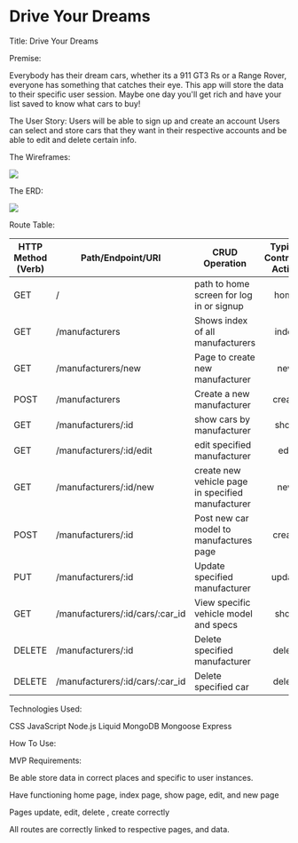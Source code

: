 # Drive Your Dreams
Title:
Drive Your Dreams

Premise: 

Everybody has their dream cars, whether its a 911 GT3 Rs or a Range Rover, everyone has something that catches their eye.
This app will store the data to their specific user session. Maybe one day you'll get rich and have your list saved to know what cars to buy!

The User Story:
Users will be able to sign up and create an account
Users can select and store cars that they want in their respective accounts and be able to edit and delete certain info.



The Wireframes:
 

<img src='https://i.imgur.com/57Bzal7.png'>

The ERD: 

<img src='https://i.imgur.com/JTNNwfe.png'>


Route Table:

HTTP Method<br>(Verb) | Path/Endpoint/URI  | CRUD Operation | Typical<br>Controller Action |
-----------|------------------|------------------|:---:|
GET     | /                    | path to home screen for log in or signup | home |
GET     | /manufacturers       | Shows index of all manufacturers | index |
GET    | /manufacturers/new       | Page to create new manufacturer | new |
POST    | /manufacturers       | Create a new manufacturer | create |
GET     | /manufacturers/:id   | show cars by manufacturer  | show |
GET     | /manufacturers/:id/edit   | edit specified manufacturer  | edit|
GET     | /manufacturers/:id/new   | create new vehicle page in specified manufacturer  | new |
POST    | /manufacturers/:id   | Post new car model to manufactures page  | create |
PUT     | /manufacturers/:id   | Update specified manufacturer  | update |
GET     | /manufacturers/:id/cars/:car_id  | View specific vehicle model and specs| show |
DELETE  | /manufacturers/:id  | Delete specified manufacturer | delete |
DELETE  | /manufacturers/:id/cars/:car_id  | Delete specified car | delete |


Technologies Used:

CSS
JavaScript
Node.js
Liquid
MongoDB
Mongoose
Express

How To Use:


MVP Requirements:

Be able store data in correct places and specific to user instances.

Have functioning home page, index page, show page, edit, and new page

Pages update, edit, delete , create correctly

All routes are correctly linked to respective pages, and data.
